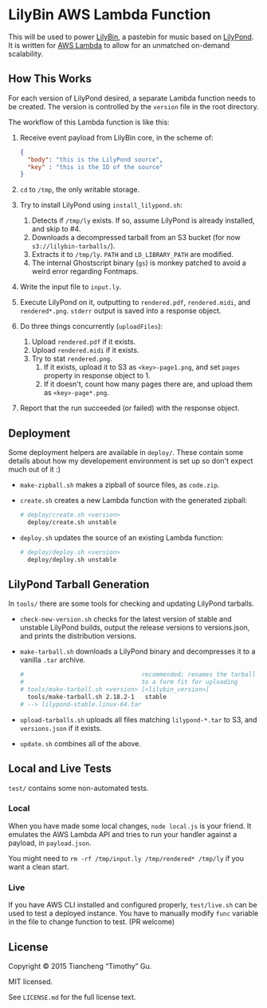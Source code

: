 LilyBin AWS Lambda Function
===========================

This will be used to power [LilyBin](http://lilybin.com), a pastebin for music
based on [LilyPond](http://lilypond.org/). It is written for
[AWS Lambda](https://aws.amazon.com/lambda/) to allow for an unmatched
on-demand scalability.

How This Works
--------------

For each version of LilyPond desired, a separate Lambda function needs to be
created. The version is controlled by the `version` file in the root directory.

The workflow of this Lambda function is like this:

1.  Receive event payload from LilyBin core, in the scheme of:

    ```json
    {
      "body": "this is the LilyPond source",
      "key" : "this is the ID of the source"
    }
    ```
2.  `cd` to `/tmp`, the only writable storage.
3.  Try to install LilyPond using `install_lilypond.sh`:

    1.  Detects if `/tmp/ly` exists. If so, assume LilyPond is already
        installed, and skip to #4.
    2.  Downloads a decompressed tarball from an S3 bucket (for now
        `s3://lilybin-tarballs/`).
    3.  Extracts it to `/tmp/ly`. `PATH` and `LD_LIBRARY_PATH` are modified.
    4.  The internal Ghostscript binary (`gs`) is monkey patched to avoid a
        weird error regarding Fontmaps.

4.  Write the input file to `input.ly`.
5.  Execute LilyPond on it, outputting to `rendered.pdf`, `rendered.midi`, and
    `rendered*.png`. `stderr` output is saved into a response object.
6.  Do three things concurrently (`uploadFiles`):

    1.  Upload `rendered.pdf` if it exists.
    2.  Upload `rendered.midi` if it exists.
    3.  Try to stat `rendered.png`.
        1.  If it exists, upload it to S3 as `<key>-page1.png`, and set `pages`
            property in response object to 1.
        2.  If it doesn't, count how many pages there are, and upload them as
            `<key>-page*.png`.

7.  Report that the run succeeded (or failed) with the response object.

Deployment
----------

Some deployment helpers are available in `deploy/`. These contain some details
about how my developement environment is set up so don't expect much out of
it :)

- `make-zipball.sh` makes a zipball of source files, as `code.zip`.
- `create.sh` creates a new Lambda function with the generated zipball:
  
  ```sh
  # deploy/create.sh <version>
    deploy/create.sh unstable
  ```

- `deploy.sh` updates the source of an existing Lambda function:
  
  ```sh
  # deploy/deploy.sh <version>
    deploy/deploy.sh unstable
  ```

LilyPond Tarball Generation
---------------------------

In `tools/` there are some tools for checking and updating LilyPond tarballs.

- `check-new-version.sh` checks for the latest version of stable and unstable
  LilyPond builds, output the release versions to versions.json, and prints
  the distribution versions.
- `make-tarball.sh` downloads a LilyPond binary and decompresses it to a vanilla
  `.tar` archive.

  ```sh
  #                                 recommended; renames the tarball
  #                                 to a form fit for uploading
  # tools/make-tarball.sh <version> [<lilybin_version>]
    tools/make-tarball.sh 2.18.2-1   stable
  # --> lilypond-stable.linux-64.tar
  ```
- `upload-tarballs.sh` uploads all files matching `lilypond-*.tar` to S3, and
  `versions.json` if it exists.
- `update.sh` combines all of the above.

Local and Live Tests
--------------------

`test/` contains some non-automated tests.

### Local

When you have made some local changes, `node local.js` is your friend. It
emulates the AWS Lambda API and tries to run your handler against a payload, in
`payload.json`.

You might need to `rm -rf /tmp/input.ly /tmp/rendered* /tmp/ly` if you want a
clean start.

### Live

If you have AWS CLI installed and configured properly, `test/live.sh` can be
used to test a deployed instance. You have to manually modify `func` variable
in the file to change function to test. (PR welcome)

License
-------

Copyright © 2015 Tiancheng “Timothy” Gu.

MIT licensed.

See `LICENSE.md` for the full license text.

